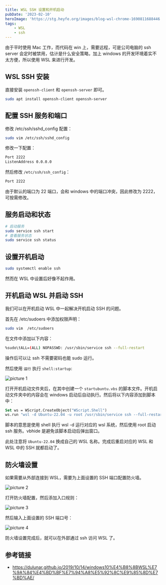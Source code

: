 ```yaml
---
title: WSL SSH 设置和开机启动
pubDate: '2023-02-10'
heroImage: 'https://stg.heyfe.org/images/blog-wsl-chrome-1690811688446.png'
tags:
    - WSL
    - ssh
---
```


由于平时使用 Mac 工作，而代码在 win 上，需要远程，可是公司电脑的 ssh server 会定时被禁用，估计是什么安全策略，加上 windows 的开发环境着实不太方便，所以使用 WSL 来进行开发。

## WSL SSH 安装

直接安装 `openssh-client` 和 `openssh-server` 即可。

```bash
sudo apt install openssh-client openssh-server
```

## 配置 SSH 服务和端口

修改 /etc/ssh/sshd_config 配置：

```bash
sudo vim /etc/ssh/sshd_config
```

修改一下配置：

```bash
Port 2222
ListenAddress 0.0.0.0
```

然后修改 `/etc/ssh/ssh_config`：

```bash
Port 2222
```

由于默认的端口为 22 端口，会和 windows 中的端口冲突，因此修改为 2222，可按需修改。

## 服务启动和状态

```bash
# 启动服务
sudo service ssh start
# 查看服务状态
sudo service ssh status
```

## 设置开机启动

```bash
sudo systemctl enable ssh
```

然而在 WSL 中设置后好像不起作用。

## 开机启动 WSL 并启动 SSH

我们可以在开机启动 WSL 中一起解决开机启动 SSH 的问题。

首先在 /etc/sudoers 中添加权限声明：

```bash
sudo vim  /etc/sudoers
```

在文件中添加以下内容：

```bash
%sudo\tALL=(ALL) NOPASSWD: /usr/sbin/service ssh --full-restart
```

操作后可以让 ssh 不需要密码也能 sudo 运行。

然后使用 `运行` 执行 `shell:startup`:

![picture 1](https://stg.heyfe.org/images/blog-wsl-ssh-startup-set-10.png)

打开开机启动文件夹后，在其中创建一个 `startubuntu.vbs` 的脚本文件。开机启动文件夹中的内容会在 windows 启动后自动执行。然后将以下内容添加到脚本中：

```vb
Set ws = WScript.CreateObject("WScript.Shell")
ws.run "wsl -d Ubuntu-22.04 -u root /usr/sbin/service ssh --full-restart", vbhide
```

脚本的意思是使用 shell 执行 wsl -d 运行对应的 wsl 系统，然后使用 root 启动 ssh 服务。vbhide 是避免该脚本启动后弹出窗口。

此处注意将 `Ubuntu-22.04` 换成自己的 WSL 名称。完成后重启对应的 WSL 和 WSL 中的 SSH 就都启动了。

## 防火墙设置

如果需要从外部连接到 WSL，需要为上面设置的 SSH 端口配置防火墙。

![picture 2](https://stg.heyfe.org/images/blog-wsl-ssh-startup-set-29.png)

打开防火墙配置，然后添加入口规则：

![picture 3](https://stg.heyfe.org/images/blog-wsl-ssh-startup-set-33.png)

然后输入上面设置的 SSH 端口号：

![picture 4](https://stg.heyfe.org/images/blog-wsl-ssh-startup-set-70.png)

防火墙设置完成后，就可以在外部通过 ssh 访问 WSL 了。

## 参考链接

-   https://dulunar.github.io/2019/10/14/windows10%E4%B8%8BWSL%E7%9A%84%E4%BD%BF%E7%94%A8%E5%92%8C%E9%85%8D%E7%BD%AE/